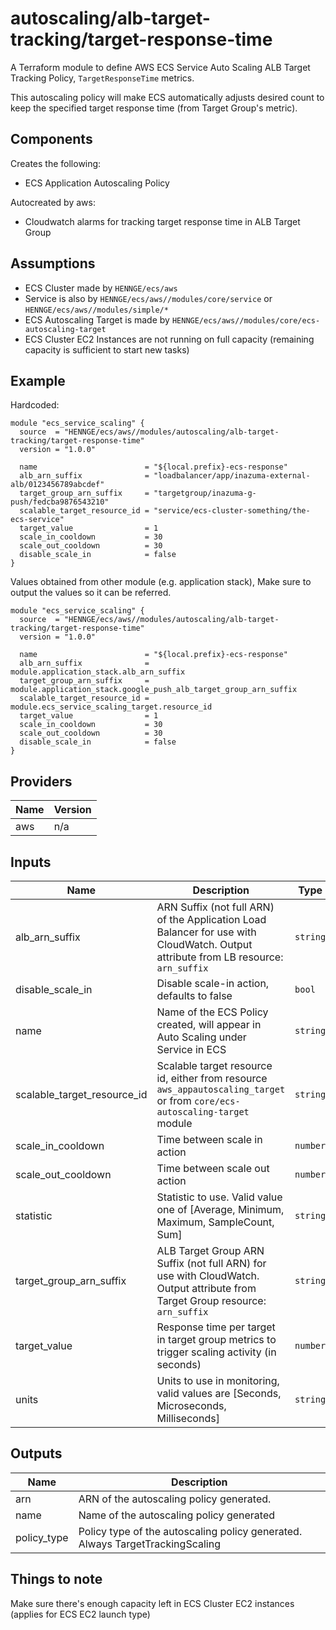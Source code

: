 # autoscaling/alb-target-tracking/target-response-time

A Terraform module to define AWS ECS Service Auto Scaling ALB Target Tracking Policy, `TargetResponseTime` metrics.

This autoscaling policy will make ECS automatically adjusts desired count to keep the specified target response time (from Target Group's metric).


## Components

Creates the following:
- ECS Application Autoscaling Policy

Autocreated by aws:
- Cloudwatch alarms for tracking target response time in ALB Target Group

## Assumptions

- ECS Cluster made by `HENNGE/ecs/aws`
- Service is also by `HENNGE/ecs/aws//modules/core/service` or `HENNGE/ecs/aws//modules/simple/*`
- ECS Autoscaling Target is made by `HENNGE/ecs/aws//modules/core/ecs-autoscaling-target`
- ECS Cluster EC2 Instances are not running on full capacity (remaining capacity is sufficient to start new tasks)


## Example

Hardcoded:
```hcl
module "ecs_service_scaling" {
  source  = "HENNGE/ecs/aws//modules/autoscaling/alb-target-tracking/target-response-time"
  version = "1.0.0"

  name                        = "${local.prefix}-ecs-response"
  alb_arn_suffix              = "loadbalancer/app/inazuma-external-alb/0123456789abcdef"
  target_group_arn_suffix     = "targetgroup/inazuma-g-push/fedcba9876543210"
  scalable_target_resource_id = "service/ecs-cluster-something/the-ecs-service"
  target_value                = 1
  scale_in_cooldown           = 30
  scale_out_cooldown          = 30
  disable_scale_in            = false
}
```


Values obtained from other module (e.g. application stack),
Make sure to output the values so it can be referred.
```hcl
module "ecs_service_scaling" {
  source  = "HENNGE/ecs/aws//modules/autoscaling/alb-target-tracking/target-response-time"
  version = "1.0.0"

  name                        = "${local.prefix}-ecs-response"
  alb_arn_suffix              = module.application_stack.alb_arn_suffix
  target_group_arn_suffix     = module.application_stack.google_push_alb_target_group_arn_suffix
  scalable_target_resource_id = module.ecs_service_scaling_target.resource_id
  target_value                = 1
  scale_in_cooldown           = 30
  scale_out_cooldown          = 30
  disable_scale_in            = false
}
```

<!-- BEGINNING OF PRE-COMMIT-TERRAFORM DOCS HOOK -->
## Providers

| Name | Version |
|------|---------|
| aws | n/a |

## Inputs

| Name | Description | Type | Default | Required |
|------|-------------|------|---------|:-----:|
| alb\_arn\_suffix | ARN Suffix (not full ARN) of the Application Load Balancer for use with CloudWatch. Output attribute from LB resource: `arn_suffix` | `string` | n/a | yes |
| disable\_scale\_in | Disable scale-in action, defaults to false | `bool` | `false` | no |
| name | Name of the ECS Policy created, will appear in Auto Scaling under Service in ECS | `string` | n/a | yes |
| scalable\_target\_resource\_id | Scalable target resource id, either from resource `aws_appautoscaling_target` or from `core/ecs-autoscaling-target` module | `string` | n/a | yes |
| scale\_in\_cooldown | Time between scale in action | `number` | `300` | no |
| scale\_out\_cooldown | Time between scale out action | `number` | `300` | no |
| statistic | Statistic to use. Valid value one of [Average, Minimum, Maximum, SampleCount, Sum] | `string` | `"Average"` | no |
| target\_group\_arn\_suffix | ALB Target Group ARN Suffix (not full ARN) for use with CloudWatch. Output attribute from Target Group resource: `arn_suffix` | `string` | n/a | yes |
| target\_value | Response time per target in target group metrics to trigger scaling activity (in seconds) | `number` | n/a | yes |
| units | Units to use in monitoring, valid values are [Seconds, Microseconds, Milliseconds] | `string` | `"Seconds"` | no |

## Outputs

| Name | Description |
|------|-------------|
| arn | ARN of the autoscaling policy generated. |
| name | Name of the autoscaling policy generated |
| policy\_type | Policy type of the autoscaling policy generated. Always TargetTrackingScaling |

<!-- END OF PRE-COMMIT-TERRAFORM DOCS HOOK -->


## Things to note

Make sure there's enough capacity left in ECS Cluster EC2 instances (applies for ECS EC2 launch type)
